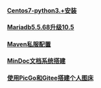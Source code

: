 
#### [Centos7-python3.+安装](./工具服务搭建/Centos7-python3.+安装.md)
#### [Mariadb5.5.68升级10.5](./工具服务搭建/Mariadb5.5.68升级10.5.md)
#### [Maven私服配置](./工具服务搭建/Maven私服配置.md)
#### [MinDoc文档系统搭建](./工具服务搭建/MinDoc文档系统搭建.md)
#### [使用PicGo和Gitee搭建个人图床](./工具服务搭建/使用PicGo和Gitee搭建个人图床.md)